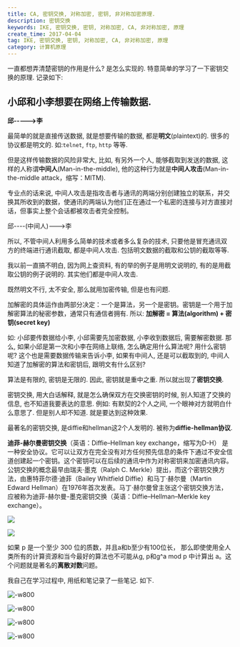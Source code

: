 ```yaml
---
title: CA, 密钥交换, 对称加密, 密钥, 非对称加密原理.
description: 密钥交换
keywords: IKE, 密钥交换, 密钥, 对称加密, CA, 非对称加密, 原理
create_time: 2017-04-04
tag: IKE, 密钥交换, 密钥, 对称加密, CA, 非对称加密, 原理
category: 计算机原理
---
```


一直都想弄清楚密钥的作用是什么? 是怎么实现的. 特意简单的学习了一下密钥交换的原理. 记录如下:

## 小邱和小李想要在网络上传输数据. 

**邱----->李**

最简单的就是直接传送数据, 就是想要传输的数据, 都是**明文**(plaintext)的. 很多的协议都是明文的. 如:`telnet`, `ftp`, `http` 等等. 

但是这样传输数据的风险非常大, 比如, 有另外一个人, 能够截取到发送的数据, 这样的人称谓**中间人**(Man-in-the-middle), 他的这种行为就是**中间人攻击**(Man-in-the-middle attack，缩写：MITM).

专业点的话来说, 中间人攻击是指攻击者与通讯的两端分别创建独立的联系，并交换其所收到的数据，使通讯的两端认为他们正在通过一个私密的连接与对方直接对话，但事实上整个会话都被攻击者完全控制。

邱----(中间人)--->李

所以, 不管中间人利用多么简单的技术或者多么复杂的技术, 只要他是冒充通讯双方的终端进行通讯截取, 都是中间人攻击. 包括明文数据的截取和公钥的截取等等. 

我以前一直搞不明白, 因为网上查资料, 有的举的例子是用明文说明的, 有的是用截取公钥的例子说明的. 其实他们都是中间人攻击. 



既然明文不行, 太不安全, 那么就用加密传输, 但是也有问题. 

加解密的具体运作由两部分决定：一个是算法，另一个是密钥。密钥是一个用于加解密算法的秘密参数，通常只有通信者拥有.
所以: **加解密 = 算法(algorithm) + 密钥(secret key)**

如: 小邱要传数据给小李, 小邱需要先加密数据, 小李收到数据后, 需要解密数据. 那么, 如果小邱是第一次和小李在网络上联络, 怎么确定用什么算法呢? 用什么密钥呢? 这个也是需要数据传输来告诉小李, 如果有中间人, 还是可以截取到的, 中间人知道了加解密的算法和密钥后, 跟明文有什么区别? 

算法是有限的, 密钥是无限的. 因此, 密钥就是重中之重. 所以就出现了**密钥交换**.

密钥交换, 用大白话解释, 就是怎么确保双方在交换密钥的时候, 别人知道了交换的信息, 也不知道我要表达的意思. 例如: 有默契的2个人之间, 一个眼神对方就明白什么意思了. 但是别人却不知道. 就是要达到这种效果. 

最著名的密钥交换, 是diffie和hellman这2个人发明的. 被称为**diffie-hellman协议**. 

**迪菲-赫尔曼密钥交换**（英语：Diffie–Hellman key exchange，缩写为D-H） 是一种安全协议。它可以让双方在完全没有对方任何预先信息的条件下通过不安全信道创建起一个密钥。这个密钥可以在后续的通讯中作为对称密钥来加密通讯内容。公钥交换的概念最早由瑞夫·墨克（Ralph C. Merkle）提出，而这个密钥交换方法，由惠特菲尔德·迪菲（Bailey Whitfield Diffie）和马丁·赫尔曼（Martin Edward Hellman）在1976年首次发表。马丁·赫尔曼曾主张这个密钥交换方法，应被称为迪菲-赫尔曼-墨克密钥交换（英语：Diffie–Hellman–Merkle key exchange）。

![](/images/posts/14903657782556.jpg)

![](/images/posts/14903660760754.jpg)

如果 p 是一个至少 300 位的质数，并且a和b至少有100位长， 那么即使使用全人类所有的计算资源和当今最好的算法也不可能从g, p和g^a mod p 中计算出 a。这个问题就是著名的**离散对数**问题。

我自己在学习过程中, 用纸和笔记录了一些笔记. 如下. 

![-w800](/images/posts/14913203178208.jpg)





![-w800](/images/posts/14913203665804.jpg)



![-w800](/images/posts/14913201344583.jpg)


![-w800](/images/posts/14913203999264.jpg)


